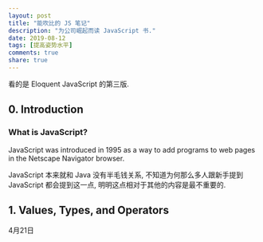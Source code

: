 ```yaml
---
layout: post
title: "能吹比的 JS 笔记"
description: "为公司崛起而读 JavaScript 书."
date: 2019-08-12
tags: [提高姿势水平]
comments: true
share: true
---
```


看的是 Eloquent JavaScript 的第三版.

## 0. Introduction


### What is JavaScript?

JavaScript was introduced in 1995 as a way to add programs to web pages in the Netscape Navigator browser.

JavaScript 本来就和 Java 没有半毛钱关系, 不知道为何那么多人跟新手提到 JavaScript 都会提到这一点, 明明这点相对于其他的内容是最不重要的.




## 1. Values, Types, and Operators

4月21日